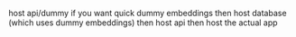 host api/dummy if you want quick dummy embeddings
then host database (which uses dummy embeddings) 
then host api
then host the actual app